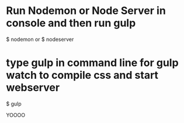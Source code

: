 # Run Nodemon or Node Server in console and then run gulp
$ nodemon 
or 
$ nodeserver


# type gulp in command line for gulp watch to compile css and start webserver
$ gulp

YOOOO
